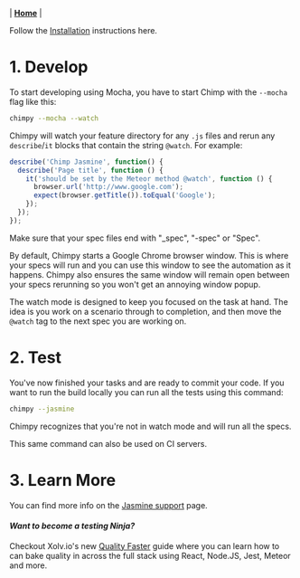 | **[Home](README)** |

Follow the [Installation](installation) instructions here.

# 1. Develop

To start developing using Mocha, you have to start Chimp with the `--mocha` flag like this:

```bash
chimpy --mocha --watch
```

Chimpy will watch your feature directory for any `.js` files and rerun any `describe`/`it` blocks  that contain the string `@watch`. For example:

```javascript
describe('Chimp Jasmine', function() {
  describe('Page title', function () {
    it('should be set by the Meteor method @watch', function () {
      browser.url('http://www.google.com');
      expect(browser.getTitle()).toEqual('Google');
    });
  });
});
```

Make sure that your spec files end with "_spec", "-spec" or "Spec".

By default, Chimpy starts a Google Chrome browser window. This is where your specs will run and you can use this window to see the automation as it happens. Chimpy also ensures the same window will remain open between your specs rerunning so you won't get an annoying window popup. 

The watch mode is designed to keep you focused on the task at hand. The idea is you work on a scenario through to completion, and then move the `@watch` tag to the next spec you are working on.

# 2. Test

You've now finished your tasks and are ready to commit your code. If you want to run the build locally you can run all the tests using this command:

```bash
chimpy --jasmine
```

Chimpy recognizes that you're not in watch mode and will run all the specs.

This same command can also be used on CI servers.

# 3. Learn More

You can find more info on the [Jasmine support](/jasmine-support.md) page.


#### *Want to become a testing Ninja?*

Checkout Xolv.io's new [Quality Faster](https://www.qualityfaster.com/?utm_source=XolvOSS&utm_medium=OSSDocs&utm_content=ChimpRM-Home&utm_campaign=QFLaunch) guide where you can learn how to can bake quality in across the full stack using React, Node.JS, Jest, Meteor and more.